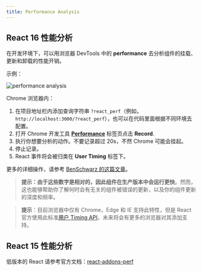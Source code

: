 ```yaml
---
title: Performance Analysis
---
```


## React 16 性能分析

在开发环境下，可以用浏览器 DevTools 中的 **performance** 去分析组件的挂载、更新和卸载的性能开销。

示例：

![performance analysis](https://cosmos-x.oss-cn-hangzhou.aliyuncs.com/QwmpGS.jpg)

Chrome 浏览器内：

1. 在项目地址栏内添加查询字符串 `?react_perf`（例如， `http://localhost:3000/?react_perf`），也可以在代码里面根据不同环境去配置。
2. 打开 Chrome 开发工具 [**Performance**](https://developers.google.com/web/tools/chrome-devtools/evaluate-performance/timeline-tool) 标签页点击 **Record**.
3. 执行你想要分析的动作。不要记录超过 20s，不然 Chrome 可能会挂起。
4. 停止记录。
5. React 事件将会被归类在 **User Timing** 标签下。

更多的详细操作，请参考 [BenSchwarz 的这篇文章](https://building.calibreapp.com/debugging-react-performance-with-react-16-and-chrome-devtools-c90698a522ad)。

> **提示：由于这些数字是相对的，因此组件在生产版本中会运行更快**。然而，这也能够帮助你了解何时会有无关的组件被错误的更新，以及你的组件更新的深度和频率。

> **提示**：目前浏览器中仅有 Chrome，Edge 和 IE 支持此特性，但是 React 官方使用此标准[用户 Timing API](https://developer.mozilla.org/en-US/docs/Web/API/User_Timing_API)，未来将会有更多的浏览器对其添加支持。

## React 15 性能分析

低版本的 React 请参考官方文档：[react-addons-perf](https://reactjs.org/docs/perf.html)
